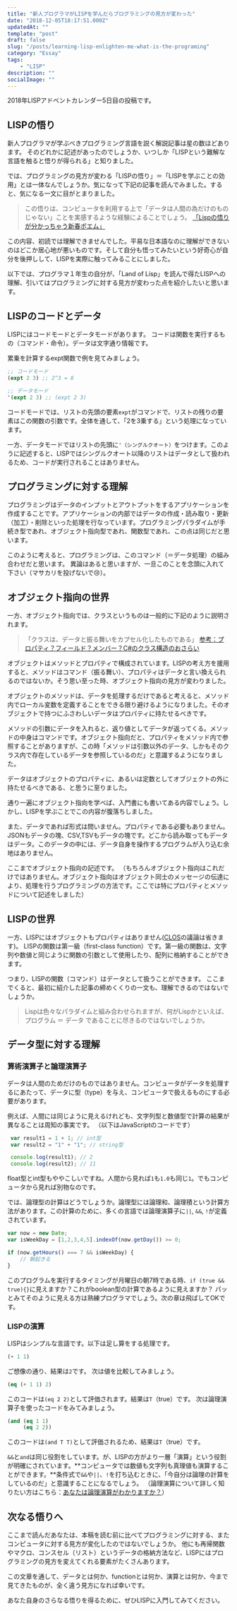```yaml
---
title: "新人プログラマがLISPを学んだらプログラミングの見方が変わった"
date: "2018-12-05T18:17:51.000Z"
updatedAt: ""
template: "post"
draft: false
slug: "/posts/learning-lisp-enlighten-me-what-is-the-programing"
category: "Essay"
tags:
    - "LISP"
description: ""
socialImage: ""
---
```


2018年LISPアドベントカレンダー5日目の投稿です。

## LISPの悟り
新人プログラマが学ぶべきプログラミング言語を説く解説記事は星の数ほどあります。
そのどれかに記述があったのでしょうか、いつしか「LISPという難解な言語を触ると悟りが得られる」と知りました。

では、プログラミングの見方が変わる「LISPの悟り」＝「LISPを学ぶことの効用」とは一体なんでしょうか。気になって下記の記事を読んでみました。すると、気になる一文に目がとまりました。

> この悟りは、コンピュータを利用する上で「データは人間の為だけのものじゃない」ことを実感するような経験によることでしょう。
[「Lispの悟りが分かっちゃう新春ポエム」](https://qiita.com/g000001/items/a31c150df1e3213b7329)

この内容、初読では理解できませんでした。平易な日本語なのに理解ができないのはどこか居心地が悪いものです。そして自分も悟ってみたいという好奇心が自分を後押しして、LISPを実際に触ってみることにしました。

以下では、プログラマ１年生の自分が、「Land of Lisp」を読んで得たLISPへの理解、引いてはプログラミングに対する見方が変わった点を紹介したいと思います。

## LISPのコードとデータ
LISPにはコードモードとデータモードがあります。
コードは関数を実行するもの（コマンド・命令）。データは文字通り情報です。

累乗を計算するexpt関数で例を見てみましょう。

```lisp
;; コードモード
(expt 2 3) ;; 2^3 = 8

;; データモード
'(expt 2 3) ;; (expt 2 3)
```

コードモードでは、リストの先頭の要素`expt`がコマンドで、リストの残りの要素はこの関数の引数です。全体を通して、「2を3乗する」という処理になっています。

一方、データモードではリストの先頭に`'（シングルクオート）`をつけます。このように記述すると、LISPではシングルクオート以降のリストはデータとして扱われるため、コードが実行されることはありません。

## プログラミングに対する理解

プログラミングはデータのインプットとアウトプットをするアプリケーションを作成することです。アプリケーションの内部ではデータの作成・読み取り・更新（加工）・削除といった処理を行なっています。プログラミングパラダイムが手続き型であれ、オブジェクト指向型であれ、関数型であれ、この点は同じだと思います。

このように考えると、プログラミングは、このコマンド（＝データ処理）の組み合わせだと思います。
異論はあると思いますが、一旦このことを念頭に入れて下さい（マサカリを投げないで😢）。

## オブジェクト指向の世界
一方、オブジェクト指向では、クラスというものは一般的に下記のように説明されます。

> 「クラスは、データと振る舞いをカプセル化したものである」
[参考：プロパティ？フィールド？メンバー？C#のクラス構造のおさらい](https://qiita.com/toshi0607/items/801a0d37fb48313cbdbd)

オブジェクトはメソッドとプロパティで構成されています。LISPの考え方を援用すると、メソッドはコマンド（振る舞い）、プロパティはデータと言い換えられるのではないか。そう思い至った時、オブジェクト指向の見方が変わりました。

オブジェクトのメソッドは、データを処理するだけであると考えると、メソッド内でローカル変数を定義することをできる限り避けるようになりました。そのオブジェクトで持つにふさわしいデータはプロパティに持たせるべきです。

メソッドの引数にデータを入れると、返り値としてデータが返ってくる。メソッドの中身はコマンドです。オブジェクト指向だと、プロパティをメソッド内で参照することがありますが、この時「メソッドは引数以外のデータ、しかもそのクラス内で存在しているデータを参照しているのだ」と意識するようになりました。

データはオブジェクトのプロパティに、あるいは定数としてオブジェクトの外に持たせるべきである、と思うに至りました。

通り一遍にオブジェクト指向を学べば、入門書にも書いてある内容でしょう。しかし、LISPを学ぶことでこの内容が腹落ちしました。

また、データであれば形式は問いません。プロパティである必要もありません。JSONもデータの塊、CSV,TSVもデータの塊です。どこから読み取ってもデータはデータ。このデータの中には、データ自身を操作するプログラムが入り込む余地はありません。

ここまでオブジェクト指向の記述です。
（もちろんオブジェクト指向はこれだけではありません。オブジェクト指向はオブジェクト同士のメッセージの伝達により、処理を行うプログラミングの方法です。ここでは特にプロパティとメソッドについて記述をしました）

## LISPの世界

一方、LISPにはオブジェクトもプロパティはありません([CLOS](https://ja.wikipedia.org/wiki/Common_Lisp_Object_System)の議論は省きます)。
LISPの関数は第一級（first-class function）です。第一級の関数は、文字列や数値と同じように関数の引数として使用したり、配列に格納することができます。

つまり、LISPの関数（コマンド）はデータとして扱うことができます。
ここまでくると、最初に紹介した記事の締めくくりの一文も、理解できるのではないでしょうか。

> Lispは色々なパラダイムと組み合わせられますが、何がLispかといえば、
> プログラム ＝ データ であることに尽きるのではないでしょうか。

## データ型に対する理解
### 算術演算子と論理演算子
データは人間のためだけのものではありません。コンピュータがデータを処理するにあたって、データに型（type）を与え、コンピュータで扱えるものにする必要があります。

例えば、人間には同じように見えるけれども、文字列型と数値型で計算の結果が異なることは周知の事実です。
（以下はJavaScriptのコードです）

```javascript
 var result1 = 1 + 1; // int型
 var result2 = "1" + "1"; // string型

 console.log(result1); // 2
 console.log(result2); // 11
```

float型とint型もややこしいですね。人間から見れば`1`も`1.0`も同じ`1`。でもコンピュータから見れば別物なのです。

では、論理型の計算はどうでしょうか。論理型には論理和、論理積という計算方法があります。この計算のために、多くの言語では論理演算子に`||`, `&&`, `!`が定義されています。  

```javascript
var now = new Date;
var isWeekDay = [1,2,3,4,5].indexOf(now.getDay()) >= 0;

if (now.getHours() === 7 && isWeekDay) {
    // 朝起きる
} 
```

このプログラムを実行するタイミングが月曜日の朝7時である時、`if (true && true){}`に見えますか？これがboolean型の計算であるように見えますか？
パッとみてそのように見える方は熟練プログラマでしょう。次の章は飛ばしてOKです。

### LISPの演算
LISPはシンプルな言語です。以下は足し算をする処理です。

```lisp
(+ 1 1)
```
ご想像の通り、結果は`2`です。
次は値を比較してみましょう。

```lisp
(eq (+ 1 1) 2)
```
このコードは`(eq 2 2)`として評価されます。結果は`T`（true）です。
次は論理演算子を使ったコードをみてみましょう。

```lisp
(and (eq 1 1)
     (eq 2 2))
```
このコードは`(and T T)`として評価されるため、結果は`T`（true）です。

`&&`と`and`は同じ役割をしています。が、LISPの方がより一層「演算」という役割が明確にされています。**コンピュータでは数値も文字列も真理値も演算することができます。**条件式で`&&`や`||`、`!`を打ち込むときに、「今自分は論理の計算をしているのだ」と意識することになるでしょう。
（論理演算について詳しく知りたい方はこちら：[あなたは論理演算がわかりますか？](https://tech.nikkeibp.co.jp/it/members/ITPro/ITBASIC/20020731/1/)）

## 次なる悟りへ
ここまで読んだあなたは、本稿を読む前に比べてプログラミングに対する、またコンピュータに対する見方が変化したのではないでしょうか。
他にも再帰関数やマクロ、コンスセル（リスト）というデータの格納方法など、LISPにはプログラミングの見方を変えてくれる要素がたくさんあります。

この文章を通して、データとは何か、functionとは何か、演算とは何か、今まで見てきたものが、全く違う見方になれば幸いです。

あなた自身のさらなる悟りを得るために、ぜひLISPに入門してみてください。
